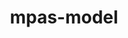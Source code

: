 ---
title: "mpas-model"
layout: cache
categories: [package, develop]
meta: {"compilers": ["gcc@12.4.0", "gcc@7.3.1"], "num_specs": 7, "num_specs_by_stack": {"aws-isc": 1, "aws-isc-aarch64": 1, "aws-pcluster-neoverse_v1": 5, "root": 7}, "oss": ["amzn2"], "platforms": ["linux"], "stacks": ["aws-isc", "aws-isc-aarch64", "aws-pcluster-neoverse_v1", "root"], "targets": ["aarch64", "neoverse_v1", "x86_64_v3"], "versions": ["7.3"]}
spec_details: [{"compiler": "gcc@12.4.0", "hash": "5mm57h2xr2thptgfjgte35w4fduvkxvd", "os": "amzn2", "platform": "linux", "size": "-", "stacks": ["aws-pcluster-neoverse_v1", "root"], "target": "neoverse_v1", "variants": ["build_system=makefile", "make_target=none", "precision=single"], "versions": ["7.3"]}, {"compiler": "gcc@7.3.1", "hash": "7gxo7zcvotmetktc355gxyed5viydrzq", "os": "amzn2", "platform": "linux", "size": "-", "stacks": ["aws-isc", "root"], "target": "x86_64_v3", "variants": ["build_system=makefile", "make_target=none", "precision=double"], "versions": ["7.3"]}, {"compiler": "gcc@12.4.0", "hash": "beyjikjimkt6hkdm3foqafz4g7uakqfb", "os": "amzn2", "platform": "linux", "size": "-", "stacks": ["aws-pcluster-neoverse_v1", "root"], "target": "neoverse_v1", "variants": ["build_system=makefile", "make_target=none", "precision=single"], "versions": ["7.3"]}, {"compiler": "gcc@7.3.1", "hash": "c3rgehfvfrhjhth3qq5awd2gpngsfhmt", "os": "amzn2", "platform": "linux", "size": "-", "stacks": ["aws-isc-aarch64", "root"], "target": "aarch64", "variants": ["build_system=makefile", "make_target=none", "precision=double"], "versions": ["7.3"]}, {"compiler": "gcc@12.4.0", "hash": "ifffeo57qh66iw26q6h5ipxm7cghbchq", "os": "amzn2", "platform": "linux", "size": "-", "stacks": ["aws-pcluster-neoverse_v1", "root"], "target": "neoverse_v1", "variants": ["build_system=makefile", "make_target=none", "precision=single"], "versions": ["7.3"]}, {"compiler": "gcc@12.4.0", "hash": "phbdjvodolfxmve5mehsxe7qhjruiy4l", "os": "amzn2", "platform": "linux", "size": "-", "stacks": ["aws-pcluster-neoverse_v1", "root"], "target": "neoverse_v1", "variants": ["build_system=makefile", "make_target=none", "precision=single"], "versions": ["7.3"]}, {"compiler": "gcc@12.4.0", "hash": "xi23vwasaq3bxv4nosscz2lj35agidxh", "os": "amzn2", "platform": "linux", "size": "-", "stacks": ["aws-pcluster-neoverse_v1", "root"], "target": "neoverse_v1", "variants": ["build_system=makefile", "make_target=none", "precision=single"], "versions": ["7.3"]}]
---